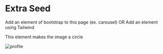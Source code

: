 <html>
    <head>
    <link rel="stylesheet" href="extra.css">
    </head>
    <body>
<div class="index-header">
    <h1>Extra Seed</h1>
    <p>Add an element of bootstrap to this page (ex. carousel) OR Add an element using Tailwind</p>
    <p>This element makes the image a circle</p>
          <article class="profile">
            <picture class="profile-img">
              <source srcset="images/mountain.png" media="(min-width: 600px)">
              <img src="images/mountain.png" class="img-circle" alt="profile">
</div>
